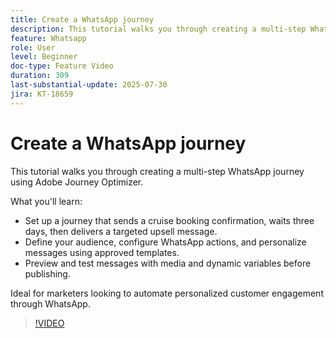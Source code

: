 ```yaml
---
title: Create a WhatsApp journey
description: This tutorial walks you through creating a multi-step WhatsApp journey using Adobe Journey Optimizer.
feature: Whatsapp
role: User
level: Beginner
doc-type: Feature Video
duration: 309
last-substantial-update: 2025-07-30
jira: KT-18659
---
```


# Create a WhatsApp journey

This tutorial walks you through creating a multi-step WhatsApp journey using Adobe Journey Optimizer.

What you'll learn:

* Set up a journey that sends a cruise booking confirmation, waits three days, then delivers a targeted upsell message.
* Define your audience, configure WhatsApp actions, and personalize messages using approved templates.
* Preview and test messages with media and dynamic variables before publishing.

Ideal for marketers looking to automate personalized customer engagement through WhatsApp.

>[!VIDEO](https://video.tv.adobe.com/v/3470282/?learn=on&enablevpops)
